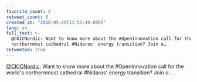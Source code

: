 ```yaml
---
favorite_count: 0
retweet_count: 0
created_at: "2018-05-29T11:51:40.000Z"
lang: en
full_text: >-
  @CKICNordic: Want to know more about the #OpenInnovation call for the world's
  northernmost cathedral #Nidaros' energy transition? Join o…
retweeted: true
---
```


[@CKICNordic](https://twitter.com/CKICNordic): Want to know more about the
#OpenInnovation call for the world's northernmost cathedral #Nidaros' energy
transition? Join o…
